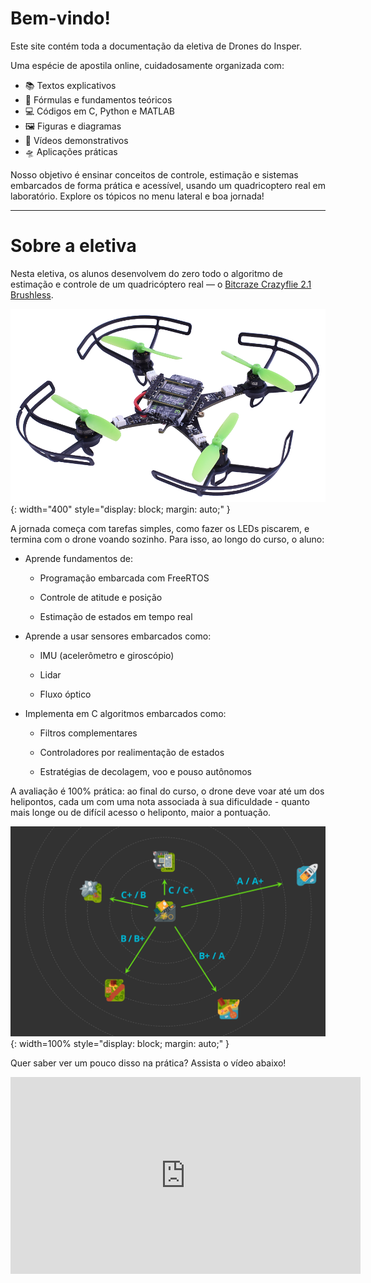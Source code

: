 # Bem-vindo!

Este site contém toda a documentação da eletiva de Drones do Insper.

Uma espécie de apostila online, cuidadosamente organizada com:

- 📚 Textos explicativos
- 📐 Fórmulas e fundamentos teóricos
- 💻 Códigos em C, Python e MATLAB
- 🖼️ Figuras e diagramas
- 🎥 Vídeos demonstrativos
- 🛸 Aplicações práticas

Nosso objetivo é ensinar conceitos de controle, estimação e sistemas embarcados de forma prática e acessível, usando um quadricoptero real em laboratório. Explore os tópicos no menu lateral e boa jornada!

---

# Sobre a eletiva

Nesta eletiva, os alunos desenvolvem do zero todo o algoritmo de estimação e controle de um quadricóptero real — o [Bitcraze Crazyflie 2.1 Brushless](https://www.bitcraze.io/products/crazyflie-2-1-brushless/).

![Crazyflie](images/crazyflie.png){: width="400" style="display: block; margin: auto;" }


A jornada começa com tarefas simples, como fazer os LEDs piscarem, e termina com o drone voando sozinho. Para isso, ao longo do curso, o aluno:

- Aprende fundamentos de:

    - Programação embarcada com FreeRTOS

    - Controle de atitude e posição

    - Estimação de estados em tempo real

- Aprende a usar sensores embarcados como:

    - IMU (acelerômetro e giroscópio)

    - Lidar

    - Fluxo óptico

- Implementa em C algoritmos embarcados como:

    - Filtros complementares

    - Controladores por realimentação de estados

    - Estratégias de decolagem, voo e pouso autônomos

A avaliação é 100% prática: ao final do curso, o drone deve voar até um dos helipontos, cada um com uma nota associada à sua dificuldade - quanto mais longe ou de difícil acesso o heliponto, maior a pontuação.

![Alvos](images/alvos.svg){: width=100% style="display: block; margin: auto;" }

Quer saber ver um pouco disso na prática? Assista o vídeo abaixo!

<div align="center">
  <iframe width="560" height="315" 
          src="https://www.youtube.com/embed/BWKetwaHiyc?si=Z6z0i3ECyBbCU5V8" 
          frameborder="0" 
          allowfullscreen>
  </iframe>
</div>
